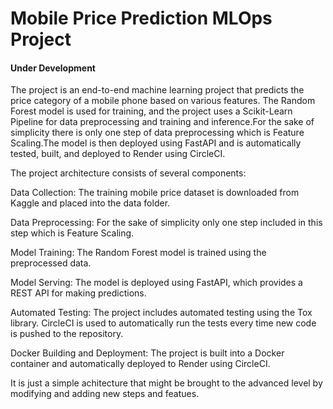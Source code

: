 # Mobile Price Prediction MLOps Project

#### Under Development

The project is an end-to-end machine learning project that predicts the price category of a mobile phone based on various features. The Random Forest model is used for training, and the project uses a Scikit-Learn Pipeline for data preprocessing and training and inference.For the sake of simplicity there is only one step of data preprocessing which is Feature Scaling.The model is then deployed using FastAPI and is automatically tested, built, and deployed to Render using CircleCI.


The project architecture consists of several components:

Data Collection: The training mobile price dataset is downloaded from Kaggle and placed into the data folder.

Data Preprocessing: For the sake of simplicity only one step included in this step which is Feature Scaling.

Model Training: The Random Forest model is trained using the preprocessed data.

Model Serving: The model is deployed using FastAPI, which provides a REST API for making predictions.

Automated Testing: The project includes automated testing using the Tox library. CircleCI is used to automatically run the tests every time new code is pushed to the repository.

Docker Building and Deployment: The project is built into a Docker container and automatically deployed to Render using CircleCI.

It is just a simple achitecture that might be brought to the advanced level by modifying and adding new steps and featues.
